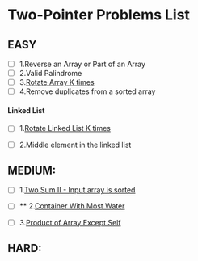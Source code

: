# Two-Pointer Problems List

## EASY

- [ ] 1.Reverse an Array or Part of an Array
- [ ] 2.Valid Palindrome
- [ ] 3.[Rotate Array K times](https://leetcode.com/problems/rotate-array/description/)
- [ ] 4.Remove duplicates from a sorted array

#### Linked List
- [ ] 1.[Rotate Linked List K times](https://leetcode.com/problems/rotate-list/) 
- [ ] 2.Middle element in the linked list


## MEDIUM:

- [ ] 1.[Two Sum II - Input array is sorted](https://leetcode.com/problems/two-sum-ii-input-array-is-sorted/)
- [ ] ** 2.[Container With Most Water](https://leetcode.com/problems/container-with-most-water/)
- [ ] 3.[Product of Array Except Self](https://leetcode.com/problems/product-of-array-except-self/)



## HARD:

